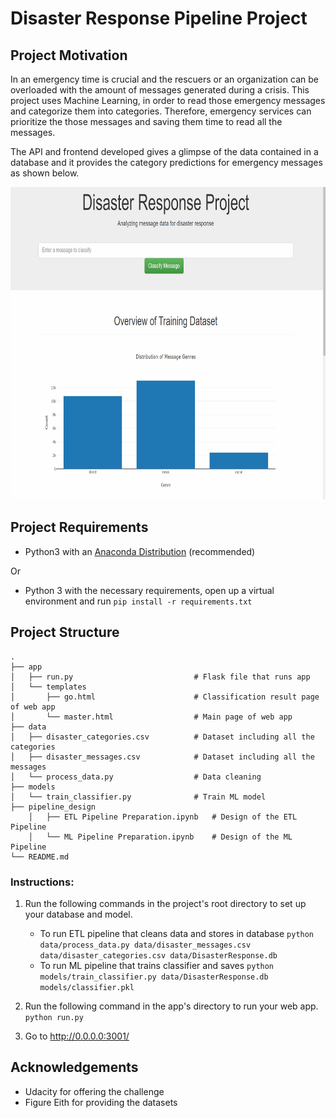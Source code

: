 # Disaster Response Pipeline Project

## Project Motivation
In an emergency time is crucial and the rescuers or an organization can be overloaded with the amount of messages
generated during a crisis. This project uses Machine Learning, in order to read those emergency messages and
categorize them into categories. Therefore, emergency services can prioritize the those messages and saving them time
 to read all the messages.

The API and frontend developed gives a glimpse of the data contained in a database and it provides the category predictions for
emergency messages as shown below.

<img src='media/project_cover.gif' width="800" height="500" />
<br>


## Project Requirements

* Python3 with an [Anaconda Distribution](https://www.anaconda.com/products/individual) (recommended)

Or
* Python 3 with the necessary requirements, open up a virtual environment and run `pip install -r requirements.txt`

## Project Structure

    .
    ├── app     
    │   ├── run.py                           # Flask file that runs app
    │   └── templates   
    │       ├── go.html                      # Classification result page of web app
    │       └── master.html                  # Main page of web app    
    ├── data                   
    │   ├── disaster_categories.csv          # Dataset including all the categories  
    │   ├── disaster_messages.csv            # Dataset including all the messages
    │   └── process_data.py                  # Data cleaning
    ├── models
    │   └── train_classifier.py              # Train ML model    
    ├── pipeline_design     
        │   ├── ETL Pipeline Preparation.ipynb   # Design of the ETL Pipeline
        │   └── ML Pipeline Preparation.ipynb    # Design of the ML Pipeline       
    └── README.md



### Instructions:
1. Run the following commands in the project's root directory to set up your database and model.

    - To run ETL pipeline that cleans data and stores in database
        `python data/process_data.py data/disaster_messages.csv data/disaster_categories.csv data/DisasterResponse.db`
    - To run ML pipeline that trains classifier and saves
        `python models/train_classifier.py data/DisasterResponse.db models/classifier.pkl`

2. Run the following command in the app's directory to run your web app.
    `python run.py`

3. Go to http://0.0.0.0:3001/

## Acknowledgements
* Udacity for offering the challenge
* Figure Eith for providing the datasets
